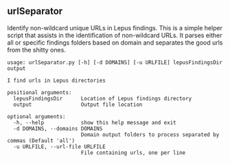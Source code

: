 ## urlSeparator
Identify non-wildcard unique URLs in Lepus findings. This is a simple helper script that assists in the identification of non-wildcard URLs. It parses either all or specific findings folders based on domain and separates the good urls from the shitty ones.

```
usage: urlSeparator.py [-h] [-d DOMAINS] [-u URLFILE] lepusFindingsDir output

I find urls in Lepus directories

positional arguments:
  lepusFindingsDir      Location of Lepus findings directory
  output                Output file location

optional arguments:
  -h, --help            show this help message and exit
  -d DOMAINS, --domains DOMAINS
                        Domain output folders to process separated by commas (Default 'all')
  -u URLFILE, --url-file URLFILE
                        File containing urls, one per line
```